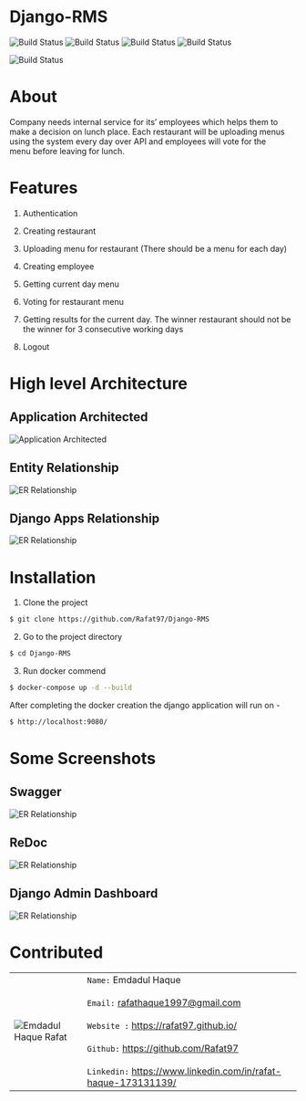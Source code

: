 <p align="center"><h1>Django-RMS</h1></p>

![Build Status](https://img.shields.io/github/issues/Rafat97/Django-RMS?style=for-the-badge)
![Build Status](https://img.shields.io/github/languages/count/Rafat97/Django-RMS?style=for-the-badge)
![Build Status](https://img.shields.io/github/languages/top/Rafat97/Django-RMS?style=for-the-badge)
![Build Status](https://img.shields.io/static/v1?label=python&message=>=3.8%20Tested&color=importent&style=for-the-badge)
<!-- ![Build Status](https://img.shields.io/github/license/Rafat97/Django-RMS?style=for-the-badge) -->
![Build Status](https://img.shields.io/static/v1?label=project%20type&message=website&style=for-the-badge)
# About 

Company needs internal service for its’  employees which  helps them to make a decision on lunch  place.  Each  restaurant  will  be uploading  menus  using  the system  every  day over  API and  employees  will  vote  for  the  
menu  before leaving  for  lunch. 

# Features 

1. Authentication 

2. Creating  restaurant 

3. Uploading  menu  for  restaurant  (There  should  be  a  menu  for  each  day) 

4. Creating  employee 

5. Getting  current  day  menu 

6. Voting for restaurant menu 

7. Getting results for the current day. 
The winner restaurant should not be the winner for 3 consecutive  working  days 

8. Logout 

# High level Architecture

## Application Architected 

![Application Architected ](/readme-images/1.jpg)

## Entity Relationship

![ER Relationship](/readme-images/2.jpg)

## Django Apps Relationship

![ER Relationship](/readme-images/3.jpg)

# Installation

1. Clone the project

```bash
$ git clone https://github.com/Rafat97/Django-RMS
```

2. Go to the project directory
```bash
$ cd Django-RMS
```

3. Run docker commend
```bash
$ docker-compose up -d --build
```

After completing the docker creation the django application will run on -

```bash
$ http://localhost:9080/
```

# Some Screenshots

## Swagger
![ER Relationship](/readme-images/ss1.png)

## ReDoc
![ER Relationship](/readme-images/ss2.png)

## Django Admin Dashboard
![ER Relationship](/readme-images/ss3.png)



# Contributed

| |  |
| ----------- | ----------- |
| ![Emdadul Haque Rafat](https://rafat97.github.io/static/c3688eb99d1fef50023a121e3abc5fa6/e8044/my-image.jpg)      | `Name:` Emdadul Haque <br /><br /> `Email:` rafathaque1997@gmail.com <br /><br /> `Website :` https://rafat97.github.io/ <br /><br />`Github:` https://github.com/Rafat97 <br /><br /> `Linkedin:` https://www.linkedin.com/in/rafat-haque-173131139/   |
